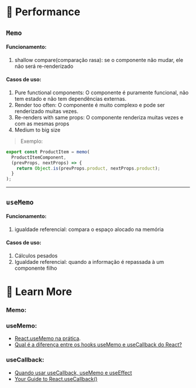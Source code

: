 # 💨 Performance

## `Memo`

#### **Funcionamento:**

1. shallow compare(comparação rasa): se o componente não mudar, ele não será re-renderizado

#### **Casos de uso:**

1. Pure functional components: O componente é puramente funcional, não tem estado e não tem dependências externas.
2. Render too often: O componente é muito complexo e pode ser renderizado muitas vezes.
3. Re-renders with same props: O componente renderiza muitas vezes e com as mesmas props
4. Medium to big size

> Exemplo:

```javascript
export const ProductItem = memo(
  ProductItemComponent,
  (prevProps, nextProps) => {
    return Object.is(prevProps.product, nextProps.product);
  }
);
```

---

## `useMemo`

#### **Funcionamento:**

1. igualdade referencial: compara o espaço alocado na memória

#### **Casos de uso:**

1. Cálculos pesados
2. Igualdade referencial: quando a informação é repassada à um componente filho

# 🧠 Learn More

### **Memo**:

### **useMemo**:

- [React.useMemo na prática](https://medium.com/reactbrasil/react-usememo-na-pr%C3%A1tica-692110771c01).
- [Qual é a diferença entre os hooks useMemo e useCallback do React?](https://pt.stackoverflow.com/questions/405781/qual-%C3%A9-a-diferen%C3%A7a-entre-os-hooks-usememo-e-usecallback-do-react)

### **useCallback**:

- [Quando usar useCallback, useMemo e useEffect](https://www.ti-enxame.com/pt/reactjs/quando-usar-usecallback-usememo-e-useeffect/811147736/)
- [Your Guide to React.useCallback()
  ](https://dmitripavlutin.com/dont-overuse-react-usecallback/)

